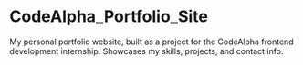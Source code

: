 # CodeAlpha_Portfolio_Site
My personal portfolio website, built as a project for the CodeAlpha frontend development internship. Showcases my skills, projects, and contact info.
